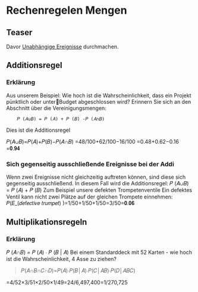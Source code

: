 # Rechenregelen Mengen

## Teaser
Davor [Unabhängige Ereignisse](Statistics_Basics_008_UNabhängigeEreignisse.md) durchmachen.

## Additionsregel

### Erklärung
Aus unserem Beispiel:
Wie hoch ist die Wahrscheinlichkeit, dass ein Projekt pünktlich oder unterBudget abgeschlossen wird?
Erinnern Sie sich an den Abschnitt über die Vereinigungsmengen:

		𝑃 (𝐴∪𝐵) = 𝑃 (𝐴) + 𝑃 (𝐵) -𝑃 (𝐴∩𝐵)

Dies ist die Additionsregel

𝑃(𝐴∪𝐵)=𝑃(𝐴)+𝑃(𝐵)−𝑃(𝐴∩𝐵)
=48/100+62/100−16/100
=0.48+0.62−0.16
=𝟎.𝟗𝟒

### Sich gegenseitig ausschließende Ereignisse bei der Addi
Wenn zwei Ereignisse nicht gleichzeitig auftreten können, sind diese sich gegenseitig ausschließend.
In diesem Fall wird die Additionsregel:
		𝑃 (𝐴∪𝐵) = 𝑃 (𝐴) + 𝑃 (𝐵)
Zum Beispiel unsere defekten Trompetenventile
Ein defektes Ventil kann nicht zwei Plätze auf der gleichen Trompete einnehmen:
𝑃(𝐸_(𝑑𝑒𝑓𝑒𝑐𝑡𝑖𝑣𝑒 𝑡𝑟𝑢𝑚𝑝𝑒𝑡) )=1/50+1/50+1/50=3/50=𝟎.𝟎𝟔


## Multiplikationsregeln

### Erklärung

𝑃 (𝐴∩𝐵) = 𝑃 (𝐴) ∙ 𝑃 (𝐵 | 𝐴)
Bei einem Standarddeck mit 52 Karten - wie hoch ist die Wahrscheinlichkeit, 4 Asse zu ziehen?
>𝑃(𝐴∩𝐵∩𝐶∩𝐷)=𝑃(𝐴)∙𝑃(𝐵│𝐴)∙𝑃(𝐶│𝐴𝐵)∙𝑃(𝐷│𝐴𝐵𝐶)

=4/52×3/51×2/50×1/49=24/6,497,400=1/270,725






